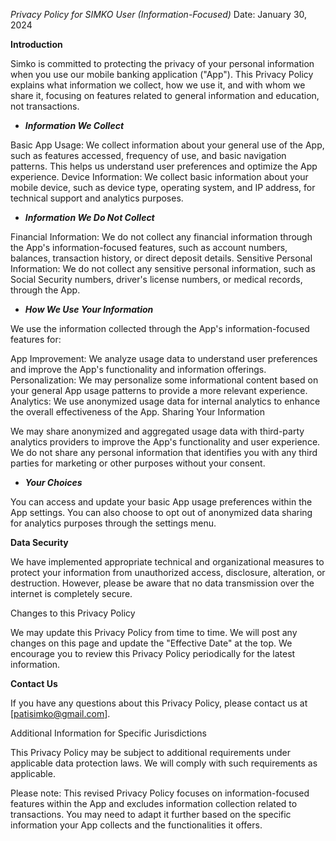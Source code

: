 *Privacy Policy for SIMKO User (Information-Focused)*
Date: January 30, 2024

**Introduction**

 Simko is committed to protecting the privacy of your personal information when you use our mobile banking application ("App"). This Privacy Policy explains what information we collect, how we use it, and with whom we share it, focusing on features related to general information and education, not transactions.

  - ***Information We Collect***

Basic App Usage: We collect information about your general use of the App, such as features accessed, frequency of use, and basic navigation patterns. This helps us understand user preferences and optimize the App experience.
Device Information: We collect basic information about your mobile device, such as device type, operating system, and IP address, for technical support and analytics purposes.

  - ***Information We Do Not Collect***

Financial Information: We do not collect any financial information through the App's information-focused features, such as account numbers, balances, transaction history, or direct deposit details.
Sensitive Personal Information: We do not collect any sensitive personal information, such as Social Security numbers, driver's license numbers, or medical records, through the App.

  - ***How We Use Your Information***

 We use the information collected through the App's information-focused features for:

App Improvement: We analyze usage data to understand user preferences and improve the App's functionality and information offerings.
Personalization: We may personalize some informational content based on your general App usage patterns to provide a more relevant experience.
Analytics: We use anonymized usage data for internal analytics to enhance the overall effectiveness of the App.
 Sharing Your Information

 We may share anonymized and aggregated usage data with third-party analytics providers to improve the App's functionality and user experience. We do not share any personal information that identifies you with any third parties for marketing or other purposes without your consent.

  - ***Your Choices***

 You can access and update your basic App usage preferences within the App settings. You can also choose to opt out of anonymized data sharing for analytics purposes through the settings menu.

**Data Security**

We have implemented appropriate technical and organizational measures to protect your information from unauthorized access, disclosure, alteration, or destruction. However, please be aware that no data transmission over the internet is completely secure.

Changes to this Privacy Policy

We may update this Privacy Policy from time to time. We will post any changes on this page and update the "Effective Date" at the top. We encourage you to review this Privacy Policy periodically for the latest information.

**Contact Us**

 If you have any questions about this Privacy Policy, please contact us at [patisimko@gmail.com].

 Additional Information for Specific Jurisdictions

 This Privacy Policy may be subject to additional requirements under applicable data protection laws. We will comply with such requirements as applicable.

 Please note: This revised Privacy Policy focuses on information-focused features within the App and excludes information collection related to transactions. You may need to adapt it further based on the specific information your App collects and the functionalities it offers.

